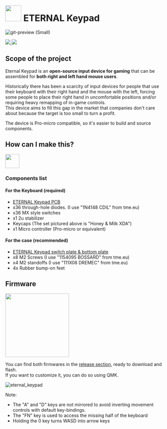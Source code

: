 
<div align="center">
  
</div>

# <img src="https://gist.githubusercontent.com/duckyb/282c2221d859f8134c1b1f0cf4622656/raw/97affc98d0d71566fa6ccb604eef31af2c36752a/eternal-keypad-logo.svg" height="50"/> ETERNAL Keypad
![git-preview (Small)](https://user-images.githubusercontent.com/27895007/144914161-c3f6f8ba-5b78-4c85-b8e2-320ba73d80ce.png)

<a href="https://github.com/duckyb/eternal-keypad/releases">
  <img src="https://img.shields.io/github/downloads/duckyb/eternal-keypad/total?color=success">
  <img src="https://img.shields.io/github/v/release/duckyb/eternal-keypad?include_prereleases">
</a>

## Scope of the project
Eternal Keypad is an **open-source input device for gaming** that can be assembled for **both right and left hand mouse users**.  

Historically there has been a scarcity of input devices for people that use their keyboard with their right hand and the mouse with the left, forcing some people to place their right hand in uncomfortable positions and/or requiring heavy remapping of in-game controls.  
This device aims to fill this gap in the market that companies don't care about because the target is too small to turn a profit.

The device is Pro-micro compatible, so it's easier to build and source components.

## How can I make this?
<a href="https://youtu.be/vkTpa7AnWUo" target="_blank">
  <img src="https://gist.githubusercontent.com/duckyb/337340baa1f0c8bcc06fef7b3b57242b/raw/97e6e0748dd1b8a3fb54fac0a88e84e6b6e0e10a/build-guide-button.svg" height="44">
</a>

### Components list

#### For the Keyboard (required)
- [ETERNAL Keypad PCB](https://github.com/duckyb/eternal-keypad/releases/latest)
- x36 through-hole diodes. (I use "1N4148 CDIL" from tme.eu)
- x36 MX style switches
- x1 2u stabilizer
- Keycaps (The set pictured above is "Honey & Milk XDA")
- x1 Micro controller (Pro-micro or equivalent)

#### For the case (recommended)
- [ETERNAL Keypad switch plate & bottom plate](https://github.com/duckyb/eternal-keypad/releases/latest)
- x8 M2 Screws (I use "1154095 BOSSARD" from tme.eu)
- x4 M2 standoffs (I use "111X08 DREMEC" from tme.eu)
- 4x Rubber bump-on feet

## Firmware

<a href="https://github.com/qmk/qmk_firmware/tree/master/keyboards/eternal_keypad" target="_blank">
  <img src="https://qmk.fm/assets/images/badge-small-light.svg" width="200"/>
</a>

You can find both firmwares in the [release section](https://github.com/duckyb/eternal-keypad/releases/latest), ready to download and flash.  
If you want to customize it, you can do so using QMK.

![eternal_keypad](https://user-images.githubusercontent.com/27895007/144766801-a8390a4f-9810-4c56-9442-b2406a4ed4ce.png)

Note: 
- The "A" and "D" keys are not mirrored to avoid inverting movement controls with default key-bindings.
- The "FN" key is used to access the missing half of the keyboard
- Holding the 0 key turns WASD into arrow keys
